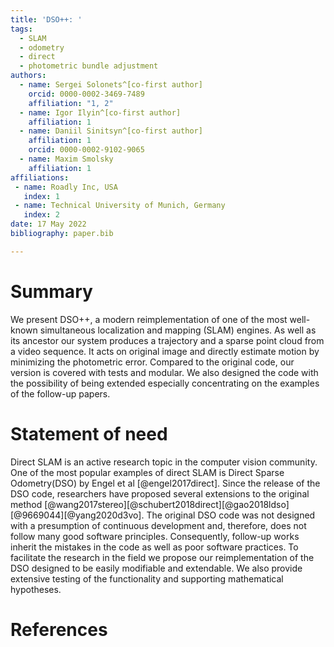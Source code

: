 ```yaml
---
title: 'DSO++: '
tags:
  - SLAM
  - odometry
  - direct
  - photometric bundle adjustment
authors:
  - name: Sergei Solonets^[co-first author]
    orcid: 0000-0002-3469-7489
    affiliation: "1, 2" 
  - name: Igor Ilyin^[co-first author]
    affiliation: 1
  - name: Daniil Sinitsyn^[co-first author]
    affiliation: 1
    orcid: 0000-0002-9102-9065
  - name: Maxim Smolsky
    affiliation: 1
affiliations:
 - name: Roadly Inc, USA
   index: 1
 - name: Technical University of Munich, Germany
   index: 2
date: 17 May 2022
bibliography: paper.bib

---
```



# Summary

We present DSO++, a modern reimplementation of one of the most well-known simultaneous localization and mapping (SLAM) engines. As well as its ancestor our system produces a trajectory and a sparse point cloud from a video sequence. It acts on original image and directly estimate motion by minimizing the photometric error. Compared to the original code, our version is covered with tests and modular. We also designed the code with the possibility of being extended especially concentrating on the examples of the follow-up papers. 

# Statement of need

Direct SLAM is an active research topic in the computer vision community. One of the most popular examples of direct SLAM is Direct Sparse Odometry(DSO) by Engel et al [@engel2017direct]. Since the release of the DSO code, researchers have proposed several extensions to the original method [@wang2017stereo][@schubert2018direct][@gao2018ldso][@9669044][@yang2020d3vo]. The original DSO code was not designed with a presumption of continuous development and, therefore, does not follow many good software principles. Consequently, follow-up works inherit the mistakes in the code as well as poor software practices. To facilitate the research in the field we propose our reimplementation of the DSO designed to be easily modifiable and extendable. We also provide extensive testing of the functionality and supporting mathematical hypotheses.   

# References
